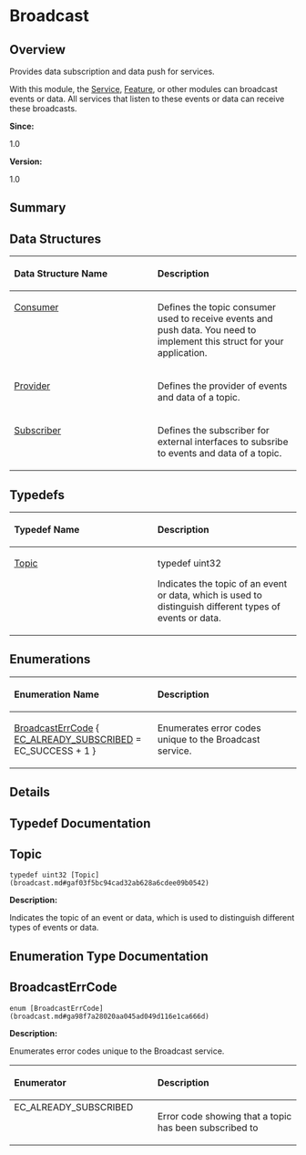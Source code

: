 # Broadcast<a name="EN-US_TOPIC_0000001054915081"></a>

## **Overview**<a name="section90862446191845"></a>

Provides data subscription and data push for services. 

With this module, the  [Service](service.md),  [Feature](feature.md), or other modules can broadcast events or data. All services that listen to these events or data can receive these broadcasts. 

**Since:**

1.0

**Version:**

1.0

## **Summary**<a name="section39159338191845"></a>

## Data Structures<a name="nested-classes"></a>

<a name="table815182793191845"></a>
<table><thead align="left"><tr id="row929837741191845"><th class="cellrowborder" valign="top" width="50%" id="mcps1.1.3.1.1"><p id="p2113461367191845"><a name="p2113461367191845"></a><a name="p2113461367191845"></a>Data Structure Name</p>
</th>
<th class="cellrowborder" valign="top" width="50%" id="mcps1.1.3.1.2"><p id="p350454567191845"><a name="p350454567191845"></a><a name="p350454567191845"></a>Description</p>
</th>
</tr>
</thead>
<tbody><tr id="row69659156191845"><td class="cellrowborder" valign="top" width="50%" headers="mcps1.1.3.1.1 "><p id="p1020437120191845"><a name="p1020437120191845"></a><a name="p1020437120191845"></a><a href="consumer.md">Consumer</a></p>
</td>
<td class="cellrowborder" valign="top" width="50%" headers="mcps1.1.3.1.2 "><p id="p284648885191845"><a name="p284648885191845"></a><a name="p284648885191845"></a>Defines the topic consumer used to receive events and push data. You need to implement this struct for your application. </p>
</td>
</tr>
<tr id="row174673196191845"><td class="cellrowborder" valign="top" width="50%" headers="mcps1.1.3.1.1 "><p id="p1481395820191845"><a name="p1481395820191845"></a><a name="p1481395820191845"></a><a href="provider.md">Provider</a></p>
</td>
<td class="cellrowborder" valign="top" width="50%" headers="mcps1.1.3.1.2 "><p id="p1674464760191845"><a name="p1674464760191845"></a><a name="p1674464760191845"></a>Defines the provider of events and data of a topic. </p>
</td>
</tr>
<tr id="row581420147191845"><td class="cellrowborder" valign="top" width="50%" headers="mcps1.1.3.1.1 "><p id="p820203572191845"><a name="p820203572191845"></a><a name="p820203572191845"></a><a href="subscriber.md">Subscriber</a></p>
</td>
<td class="cellrowborder" valign="top" width="50%" headers="mcps1.1.3.1.2 "><p id="p1794404163191845"><a name="p1794404163191845"></a><a name="p1794404163191845"></a>Defines the subscriber for external interfaces to subsribe to events and data of a topic. </p>
</td>
</tr>
</tbody>
</table>

## Typedefs<a name="typedef-members"></a>

<a name="table1730218341191845"></a>
<table><thead align="left"><tr id="row549173102191845"><th class="cellrowborder" valign="top" width="50%" id="mcps1.1.3.1.1"><p id="p1387307071191845"><a name="p1387307071191845"></a><a name="p1387307071191845"></a>Typedef Name</p>
</th>
<th class="cellrowborder" valign="top" width="50%" id="mcps1.1.3.1.2"><p id="p487914743191845"><a name="p487914743191845"></a><a name="p487914743191845"></a>Description</p>
</th>
</tr>
</thead>
<tbody><tr id="row1500756878191845"><td class="cellrowborder" valign="top" width="50%" headers="mcps1.1.3.1.1 "><p id="p958619328191845"><a name="p958619328191845"></a><a name="p958619328191845"></a><a href="broadcast.md#gaf03f5bc94cad32ab628a6cdee09b0542">Topic</a></p>
</td>
<td class="cellrowborder" valign="top" width="50%" headers="mcps1.1.3.1.2 "><p id="p1642576192191845"><a name="p1642576192191845"></a><a name="p1642576192191845"></a>typedef uint32 </p>
<p id="p2122631873191845"><a name="p2122631873191845"></a><a name="p2122631873191845"></a>Indicates the topic of an event or data, which is used to distinguish different types of events or data. </p>
</td>
</tr>
</tbody>
</table>

## Enumerations<a name="enum-members"></a>

<a name="table1248040671191845"></a>
<table><thead align="left"><tr id="row1816210621191845"><th class="cellrowborder" valign="top" width="50%" id="mcps1.1.3.1.1"><p id="p408800661191845"><a name="p408800661191845"></a><a name="p408800661191845"></a>Enumeration Name</p>
</th>
<th class="cellrowborder" valign="top" width="50%" id="mcps1.1.3.1.2"><p id="p1878578353191845"><a name="p1878578353191845"></a><a name="p1878578353191845"></a>Description</p>
</th>
</tr>
</thead>
<tbody><tr id="row1942908505191845"><td class="cellrowborder" valign="top" width="50%" headers="mcps1.1.3.1.1 "><p id="p1066227017191845"><a name="p1066227017191845"></a><a name="p1066227017191845"></a><a href="broadcast.md#ga98f7a28020aa045ad049d116e1ca666d">BroadcastErrCode</a> { <a href="broadcast.md#gga98f7a28020aa045ad049d116e1ca666da200821a903aa0ca4df7e25d2a0a3186b">EC_ALREADY_SUBSCRIBED</a> = EC_SUCCESS + 1 }</p>
</td>
<td class="cellrowborder" valign="top" width="50%" headers="mcps1.1.3.1.2 "><p id="p998342336191845"><a name="p998342336191845"></a><a name="p998342336191845"></a>Enumerates error codes unique to the Broadcast service. </p>
</td>
</tr>
</tbody>
</table>

## **Details**<a name="section299824655191845"></a>

## **Typedef Documentation**<a name="section1378812707191845"></a>

## Topic<a name="gaf03f5bc94cad32ab628a6cdee09b0542"></a>

```
typedef uint32 [Topic](broadcast.md#gaf03f5bc94cad32ab628a6cdee09b0542)
```

 **Description:**

Indicates the topic of an event or data, which is used to distinguish different types of events or data. 

## **Enumeration Type Documentation**<a name="section1322993724191845"></a>

## BroadcastErrCode<a name="ga98f7a28020aa045ad049d116e1ca666d"></a>

```
enum [BroadcastErrCode](broadcast.md#ga98f7a28020aa045ad049d116e1ca666d)
```

 **Description:**

Enumerates error codes unique to the Broadcast service. 

<a name="table1373728565191845"></a>
<table><thead align="left"><tr id="row126275586191845"><th class="cellrowborder" valign="top" width="50%" id="mcps1.1.3.1.1"><p id="p2055022088191845"><a name="p2055022088191845"></a><a name="p2055022088191845"></a>Enumerator</p>
</th>
<th class="cellrowborder" valign="top" width="50%" id="mcps1.1.3.1.2"><p id="p1062641564191845"><a name="p1062641564191845"></a><a name="p1062641564191845"></a>Description</p>
</th>
</tr>
</thead>
<tbody><tr id="row596776902191845"><td class="cellrowborder" valign="top" width="50%" headers="mcps1.1.3.1.1 "><strong id="gga98f7a28020aa045ad049d116e1ca666da200821a903aa0ca4df7e25d2a0a3186b"><a name="gga98f7a28020aa045ad049d116e1ca666da200821a903aa0ca4df7e25d2a0a3186b"></a><a name="gga98f7a28020aa045ad049d116e1ca666da200821a903aa0ca4df7e25d2a0a3186b"></a></strong>EC_ALREADY_SUBSCRIBED </td>
<td class="cellrowborder" valign="top" width="50%" headers="mcps1.1.3.1.2 "><p id="p299418997191845"><a name="p299418997191845"></a><a name="p299418997191845"></a>Error code showing that a topic has been subscribed to </p>
 </td>
</tr>
</tbody>
</table>

